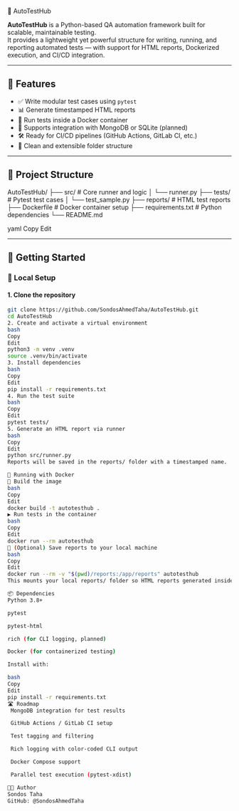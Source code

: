  🚀 AutoTestHub

**AutoTestHub** is a Python-based QA automation framework built for scalable, maintainable testing.  
It provides a lightweight yet powerful structure for writing, running, and reporting automated tests — with support for HTML reports, Dockerized execution, and CI/CD integration.

---

## 📌 Features

- ✅ Write modular test cases using `pytest`
- 📊 Generate timestamped HTML reports
- 🐳 Run tests inside a Docker container
- 🧪 Supports integration with MongoDB or SQLite (planned)
- 🛠️ Ready for CI/CD pipelines (GitHub Actions, GitLab CI, etc.)
- 📂 Clean and extensible folder structure

---

## 🧱 Project Structure

AutoTestHub/
├── src/ # Core runner and logic
│ └── runner.py
├── tests/ # Pytest test cases
│ └── test_sample.py
├── reports/ # HTML test reports
├── Dockerfile # Docker container setup
├── requirements.txt # Python dependencies
└── README.md

yaml
Copy
Edit

---

## 🚀 Getting Started

### 🔧 Local Setup

#### 1. Clone the repository

```bash
git clone https://github.com/SondosAhmedTaha/AutoTestHub.git
cd AutoTestHub
2. Create and activate a virtual environment
bash
Copy
Edit
python3 -m venv .venv
source .venv/bin/activate
3. Install dependencies
bash
Copy
Edit
pip install -r requirements.txt
4. Run the test suite
bash
Copy
Edit
pytest tests/
5. Generate an HTML report via runner
bash
Copy
Edit
python src/runner.py
Reports will be saved in the reports/ folder with a timestamped name.

🐳 Running with Docker
🔨 Build the image
bash
Copy
Edit
docker build -t autotesthub .
▶️ Run tests in the container
bash
Copy
Edit
docker run --rm autotesthub
💾 (Optional) Save reports to your local machine
bash
Copy
Edit
docker run --rm -v "$(pwd)/reports:/app/reports" autotesthub
This mounts your local reports/ folder so HTML reports generated inside the container are saved on your machine.

📦 Dependencies
Python 3.8+

pytest

pytest-html

rich (for CLI logging, planned)

Docker (for containerized testing)

Install with:

bash
Copy
Edit
pip install -r requirements.txt
🛣️ Roadmap
 MongoDB integration for test results

 GitHub Actions / GitLab CI setup

 Test tagging and filtering

 Rich logging with color-coded CLI output

 Docker Compose support

 Parallel test execution (pytest-xdist)

👩‍💻 Author
Sondos Taha
GitHub: @SondosAhmedTaha
